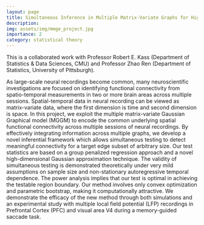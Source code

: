 ```yaml
---
layout: page
title: Simultaneous Inference in Multiple Matrix-Variate Graphs for High-Dimensional Neural Recordings
description: 
img: assets/img/mmge_project.jpg
importance: 2
category: statistical theory
---
```


This is a collaborated work with Professor Robert E. Kass (Department of Statistics & Data Sciences, CMU) and Professor Zhao Ren (Department of Statistics, University of Pittsburgh).

As large-scale neural recordings become common, many neuroscientific investigations are focused on identifying functional connectivity from spatio-temporal measurements in two or more brain areas across multiple sessions. Spatial-temporal data in neural recording can be viewed as matrix-variate data, where the first dimension is time and second dimension is space. In this project, we exploit the multiple matrix-variate Gaussian Graphical model (MGGM) to encode the common underlying spatial functional connectivity across multiple sessions of neural recordings. By effectively integrating information across multiple graphs, we develop a novel inferential framework which allows simultaneous testing to detect meaningful connectivity for a target edge subset of arbitrary size. Our test statistics are based on a group penalized regression approach and a novel high-dimensional Gaussian approximation technique. The validity of simultaneous testing is demonstrated theoretically under very mild assumptions on sample size and non-stationary autoregressive temporal dependence. The power analysis implies that our test is optimal in achieving the testable region boundary. Our method involves only convex optimization and parametric bootstrap, making it computationally attractive. We demonstrate the efficacy of the new method through both simulations and an experimental study with multiple local field potential (LFP) recordings in Prefrontal Cortex (PFC) and visual area V4 during a memory-guided saccade task.